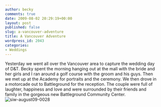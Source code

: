 ```yaml
---
author: becky
comments: true
date: 2009-08-02 20:29:19+00:00
layout: post
published: false
slug: a-vancouver-adventure
title: A Vancouver Adventure
wordpress_id: 2043
categories:
- Weddings
---
```


Yesterday we went all over the Vancouver area to capture the wedding day of D&T. Becky spent the morning hanging out at the mall with the bride and her girls and I ran around a golf course with the groom and his guys. Then we met up at the Academy for portraits and the ceremony. We then drove in a motorcade out to Battleground for the reception. The couple were full of laughter, happiness and love and were surrounded by their friends and family in the gorgeous new Battleground Community Center.
![siw-august09-0028](http://beta.beckyjenson.com/wp-content/uploads/2009/08/siw-august09-0028.jpg)





 
